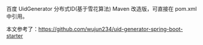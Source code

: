 百度 UidGenerator 分布式ID(基于雪花算法) Maven 改造版，可直接在 pom.xml 中引用。


本文参考了：https://github.com/wujun234/uid-generator-spring-boot-starter
